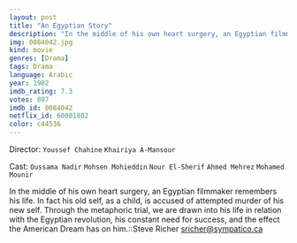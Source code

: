 ```yaml
---
layout: post
title: "An Egyptian Story"
description: "In the middle of his own heart surgery, an Egyptian filmmaker remembers his life. In fact his old self, as a child, is accused of attempted murder of his new self. Through the metaphoric trial, we are drawn into his life in relation with the Egyptian revolution, his constant need for success, and the effect the American Dream has on him..."
img: 0084042.jpg
kind: movie
genres: [Drama]
tags: Drama 
language: Arabic
year: 1982
imdb_rating: 7.3
votes: 897
imdb_id: 0084042
netflix_id: 60001802
color: c44536
---
```

Director: `Youssef Chahine` `Khairiya A-Mansour`  

Cast: `Oussama Nadir` `Mohsen Mohieddin` `Nour El-Sherif` `Ahmed Mehrez` `Mohamed Mounir` 

In the middle of his own heart surgery, an Egyptian filmmaker remembers his life. In fact his old self, as a child, is accused of attempted murder of his new self. Through the metaphoric trial, we are drawn into his life in relation with the Egyptian revolution, his constant need for success, and the effect the American Dream has on him.::Steve Richer <sricher@sympatico.ca>